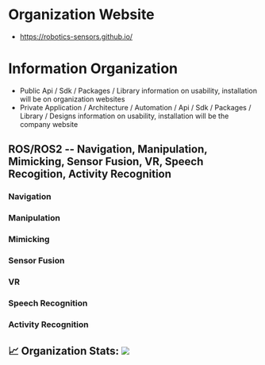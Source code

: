 # Organization Website
- https://robotics-sensors.github.io/

# Information Organization
- Public Api / Sdk / Packages / Library information on usability, installation will be on organization websites
- Private Application / Architecture / Automation / Api / Sdk / Packages / Library / Designs information on usability, installation will be the company website


## ROS/ROS2 -- Navigation, Manipulation, Mimicking, Sensor Fusion, VR, Speech Recogition, Activity Recognition

### Navigation

### Manipulation

### Mimicking

### Sensor Fusion

### VR

### Speech Recognition

### Activity Recognition


## 📈 Organization Stats: <a href="https://github.com/Robotics-Sensors"> <img src="https://komarev.com/ghpvc/?username=Robotics-Sensors&label=Profile+Views&color=2e8b57&style=flat" /></a>
  
<!--
**Here are some ideas to get you started:**

🙋‍♀️ A short introduction - what is your organization all about?
🌈 Contribution guidelines - how can the community get involved?
👩‍💻 Useful resources - where can the community find your docs? Is there anything else the community should know?
🍿 Fun facts - what does your team eat for breakfast?
🧙 Remember, you can do mighty things with the power of [Markdown](https://docs.github.com/github/writing-on-github/getting-started-with-writing-and-formatting-on-github/basic-writing-and-formatting-syntax)
-->
